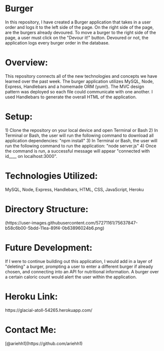 # Burger

In this repository, I have created a Burger application that takes in a user order and logs it to the left side of the page. On the right side of the page, are the burgers already devoured. To move a burger to the right side of the page, a user must click on the "Devour it!" button. Devoured or not, the application logs every burger order in the database.

<h1>Overview:</h1>
This repository connects all of the new technologies and concepts we have learned over the past week. The burger application utilizes MySQL, Node, Express, Handlebars and a homemade ORM (yum!). The MVC design pattern was deployed so each file could communicate with one another. I used Handlebars to generate the overall HTML of the application.

<h1>Setup:</h1>
1) Clone the repository on your local device and open Terminal or Bash 2) In Terminal or Bash, the user will run the following command to download all application dependencies: "npm install" 3) In Terminal or Bash, the user will run the following command to run the application: "node server.js" 4) Once the command is run, a successful message will appear "connected with id____ on localhost:3000".

<h1>Technologies Utilized:</h1>
MySQL, Node, Express, Handlebars, HTML, CSS, JavaScript, Heroku

<h1>Directory Structure:</h1>
(https://user-images.githubusercontent.com/57271161/75637847-b58c6b00-5bdd-11ea-89f4-0b63896024b6.png)

<h1>Future Development:</h1>
If I were to continue building out this application, I would add in a layer of "deleting" a burger, prompting a user to enter a different burger if already chosen, and connecting into an API for nutritional information. A burger over a certain caloric count would alert the user within the application.

<h1>Heroku Link:</h1>
https://glacial-atoll-54265.herokuapp.com/

<h1>Contact Me:</h1>
[@ariehh1](https://github.com/ariehh1)
